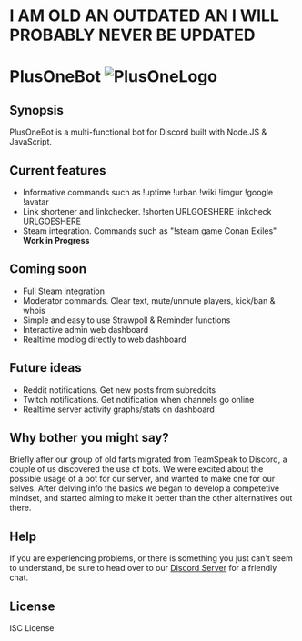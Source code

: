# I AM OLD AN OUTDATED AN I WILL PROBABLY NEVER BE UPDATED

# PlusOneBot ![PlusOneLogo][logo]
[logo]: http://i.imgur.com/78OPDVY.png "PlusOne"


## Synopsis

PlusOneBot is a multi-functional bot for Discord built with  Node.JS & JavaScript.

## Current features

+ Informative commands such as !uptime !urban !wiki !imgur !google !avatar
+ Link shortener and linkchecker. !shorten URLGOESHERE linkcheck URLGOESHERE
+ Steam integration. Commands such as "!steam game Conan Exiles" **Work in Progress**

## Coming soon

+ Full Steam integration
+ Moderator commands. Clear text, mute/unmute players, kick/ban & whois
+ Simple and easy to use Strawpoll & Reminder functions
+ Interactive admin web dashboard
+ Realtime modlog directly to web dashboard

## Future ideas
+ Reddit notifications. Get new posts from subreddits
+ Twitch notifications. Get notification when channels go online
+ Realtime server activity graphs/stats on dashboard

## Why bother you might say?
Briefly after our group of old farts migrated from TeamSpeak to Discord, a couple of us discovered the use of bots. We were excited about the possible usage of a bot for our server, and wanted to make one for our selves. After delving info the basics we began to develop a competetive mindset, and started aiming to make it better than the other alternatives out there.



## Help

If you are experiencing problems, or there is something you just can't seem to understand, be sure to head over to our [Discord Server](https://discord.gg/KG3RFR2) for a friendly chat.


## License

ISC License
